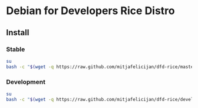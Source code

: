 # Debian for Developers Rice Distro


## Install

### Stable

```bash
su
bash -c "$(wget -q https://raw.github.com/mitjafelicijan/dfd-rice/master/scripts/rice.sh -O -)"
```

### Development

```bash
su
bash -c "$(wget -q https://raw.github.com/mitjafelicijan/dfd-rice/develop/scripts/rice.sh -O -)" develop
```

